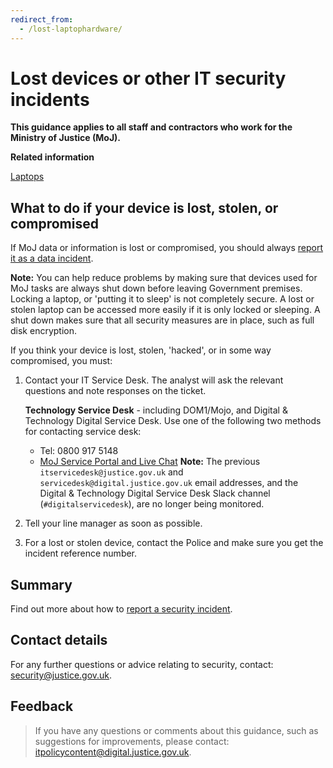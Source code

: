 ```yaml
---
redirect_from:
  - /lost-laptophardware/
---
```

# Lost devices or other IT security incidents

**This guidance applies to all staff and contractors who work for the Ministry of Justice \(MoJ\).**

**Related information**  


[Laptops](laptops.md)

## What to do if your device is lost, stolen, or compromised

If MoJ data or information is lost or compromised, you should always [report it as a data incident](reporting-an-incident.md).

**Note:** You can help reduce problems by making sure that devices used for MoJ tasks are always shut down before leaving Government premises. Locking a laptop, or 'putting it to sleep' is not completely secure. A lost or stolen laptop can be accessed more easily if it is only locked or sleeping. A shut down makes sure that all security measures are in place, such as full disk encryption.

If you think your device is lost, stolen, 'hacked', or in some way compromised, you must:

1.  Contact your IT Service Desk. The analyst will ask the relevant questions and note responses on the ticket.

    **Technology Service Desk** - including DOM1/Mojo, and Digital &amp; Technology Digital Service Desk. Use one of the following two methods for contacting service desk:

    -   Tel: 0800 917 5148
    -   [MoJ Service Portal and Live Chat](https://mojprod.service-now.com/moj_sp)
    **Note:** The previous `itservicedesk@justice.gov.uk` and `servicedesk@digital.justice.gov.uk` email addresses, and the Digital &amp; Technology Digital Service Desk Slack channel \(`#digitalservicedesk`\), are no longer being monitored.

2.  Tell your line manager as soon as possible.
3.  For a lost or stolen device, contact the Police and make sure you get the incident reference number.

## Summary

Find out more about how to [report a security incident](reporting-an-incident.md).

## Contact details

For any further questions or advice relating to security, contact: [security@justice.gov.uk](mailto:security@justice.gov.uk).

## Feedback

> If you have any questions or comments about this guidance, such as suggestions for improvements, please contact: [itpolicycontent@digital.justice.gov.uk](mailto:itpolicycontent@digital.justice.gov.uk).

